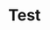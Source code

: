 # Test

<figure><img src="https://578966019-files.gitbook.io/~/files/v0/b/gitbook-x-prod.appspot.com/o/spaces%2FT2n2w4uDCJvv7CJ5zrdk%2Fuploads%2Fgit-blob-c96948c357ea8b8e42ccd77437869f7e70d86276%2Fscreenshot_test_1.png?alt=media" alt=""><figcaption></figcaption></figure>
